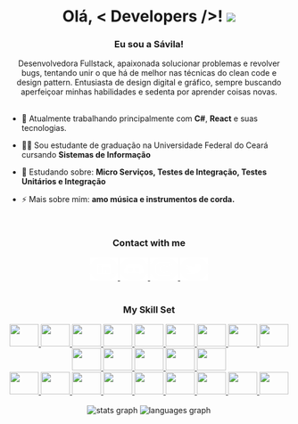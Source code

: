 <h1 align="center">Olá, < Developers />! <img src = "https://raw.githubusercontent.com/MartinHeinz/MartinHeinz/master/wave.gif" width = 30px></h1>

<h3 align="center">Eu sou a Sávila!</h3>
<div align="center">  
  Desenvolvedora Fullstack, apaixonada solucionar problemas e revolver bugs, tentando unir o que há de melhor nas técnicas do clean code e design pattern. Entusiasta de design digital e gráfico, sempre buscando aperfeiçoar minhas habilidades e sedenta por aprender coisas novas.
</div>

<br/>

<div>

- 🔭 Atualmente trabalhando principalmente com **C#**, **React** e suas tecnologias.

- 👨‍💻 Sou estudante de graduação na Universidade Federal do Ceará cursando **Sistemas de Informação**

- 🌱 Estudando sobre: **Micro Serviços, Testes de Integração, Testes Unitários e Integração**

- ⚡ Mais sobre mim: **amo música e instrumentos de corda.**

<!-- 
 📝 Eu escrevo artigos no linkedin: [https://www.linkedin.com/in/savilasaraiva/](https://www.linkedin.com/in/savilasaraiva/) -->
</div>

<br/>

<h3 align="center">Contact with me</h3>
<div align="center">  
  <a href="https://www.linkedin.com/in/savilasaraiva/" target="_blank">
    <img src="assets/link-icon.svg" alt="https://www.linkedin.com/in/savilasaraiva/" width="50" height="40"/>
  </a>
  <a href="https://discordapp.com/users/561154633205284874" target="_blank">
    <img src="assets/disc-icon.svg" alt="alivasaraiva#9819" width="50" height="40"/>
  </a>
  <a href="https://www.instagram.com/savilasaraiva/" target="]_blank">
    <img src="assets/inst-icon.svg" alt="https://www.instagram.com/savilasaraiva/" width="50" height="40"/>
  </a>
  <a href="https://twitter.com/SaraivaSavila/" target="_blank">
    <img src="assets/twit-icon.svg" alt="https://twitter.com/SaraivaSavila/" width="50" height="40"/>
  </a>
</div>

<br>

<h3 align="center">My Skill Set</h3>
<div align="center">
  <a href="https://developer.mozilla.org/pt-BR/docs/Web/JavaScript" target="_blank">
    <img src="https://cdn.jsdelivr.net/gh/devicons/devicon/icons/javascript/javascript-original.svg" height="40" width="52">
  </a>
  <a href="#" target="_blank">
    <img src="https://cdn.jsdelivr.net/gh/devicons/devicon/icons/angularjs/angularjs-original.svg" height="40" width="52">
  </a>
  <a href="#" target="_blank">
    <img src="https://cdn.jsdelivr.net/gh/devicons/devicon/icons/csharp/csharp-original.svg" height="40" width="52">
  </a>
  <a href="#" target="_blank">
    <img src="https://cdn.jsdelivr.net/gh/devicons/devicon/icons/cplusplus/cplusplus-original.svg" height="40" width="52">
  </a>
  <a href="#" target="_blank">
    <img src="https://cdn.jsdelivr.net/gh/devicons/devicon/icons/dotnetcore/dotnetcore-original.svg" height="40" width="52">
  </a>
  <a href="#" target="_blank">
    <img src="https://cdn.jsdelivr.net/gh/devicons/devicon/icons/heroku/heroku-original.svg" height="40" width="52">
  </a>
  <a href="#" target="_blank">
    <img src="https://cdn.jsdelivr.net/gh/devicons/devicon/icons/java/java-original.svg" height="40" width="52">
  </a>
  <a href="#" target="_blank">
    <img src="https://cdn.jsdelivr.net/gh/devicons/devicon/icons/spring/spring-original.svg" height="40" width="52">
  </a>
  <a href="#" target="_blank">
    <img src="https://cdn.jsdelivr.net/gh/devicons/devicon/icons/oracle/oracle-original.svg" height="40" width="52">
  </a>
  <a href="#" target="_blank">
    <img src="https://cdn.jsdelivr.net/gh/devicons/devicon/icons/mysql/mysql-original.svg" height="40" width="52">
  </a>
  <a href="#" target="_blank">
    <img src="https://cdn.jsdelivr.net/gh/devicons/devicon/icons/postgresql/postgresql-original.svg" height="40" width="52">
  </a>  
  <a href="#" target="_blank">
    <img src="https://cdn.jsdelivr.net/gh/devicons/devicon/icons/microsoftsqlserver/microsoftsqlserver-plain.svg" height="40" width="52">
  </a>
  <a href="#" target="_blank">
    <img src="https://cdn.jsdelivr.net/gh/devicons/devicon/icons/mongodb/mongodb-original.svg" height="40" width="52">
  </a>   
  <a href="https://git-scm.com/" target="_blank">
    <img src="https://cdn.jsdelivr.net/gh/devicons/devicon/icons/git/git-original.svg" height="40" width="52">
  </a>

  <br>

  <a href="https://pt-br.reactjs.org/" target="_blank">
    <img src="https://cdn.jsdelivr.net/gh/devicons/devicon/icons/react/react-original.svg" height="40" width="52">
  </a>
  <a href="#" target="_blank">
    <img src="https://cdn.jsdelivr.net/gh/devicons/devicon/icons/vuejs/vuejs-original.svg" height="40" width="52">
  </a>
  <a href="#" target="_blank">
    <img src="https://cdn.jsdelivr.net/gh/devicons/devicon/icons/vuetify/vuetify-original.svg" height="40" width="52">
  </a>
  <a href="https://sass-lang.com/" target="_blank">
    <img src="https://cdn.jsdelivr.net/gh/devicons/devicon/icons/sass/sass-original.svg" height="40" width="52">
  </a>
  <a href="https://getbootstrap.com/" target="_blank">
    <img src="https://cdn.jsdelivr.net/gh/devicons/devicon/icons/bootstrap/bootstrap-original.svg" height="40" width="52">
  </a>
  <a href="https://developer.mozilla.org/pt-BR/docs/Web/CSS" target="_blank">
    <img src="https://cdn.jsdelivr.net/gh/devicons/devicon/icons/css3/css3-original.svg" height="40" width="52">
  </a>  
  <a href="https://developer.mozilla.org/en-US/docs/Glossary/HTML5/" target="_blank">
    <img src="https://cdn.jsdelivr.net/gh/devicons/devicon/icons/html5/html5-original.svg" height="40" width="52">
  </a>
  <a href="#" target="_blank">
    <img src="https://cdn.jsdelivr.net/gh/devicons/devicon/icons/behance/behance-original.svg" height="40" width="52">
  </a>
  <a href="#" target="_blank">
    <img src="https://profilinator.rishav.dev/skills-assets/figma-icon.svg" height="40" width="52" />
  </a>  
</div>

<br/>

<div align="center">
  <img src="https://github-readme-stats.vercel.app/api?hide_title=false&hide_rank=false&show_icons=true&include_all_commits=true&count_private=true&disable_animations=false&theme=dark&locale=en&hide_border=false&username=savilasaraiva" height="150" alt="stats graph"  />
  <img src="https://github-readme-stats.vercel.app/api/top-langs?locale=en&hide_title=false&layout=compact&card_width=320&langs_count=5&theme=dark&hide_border=false&username=savilasaraiva" height="150" alt="languages graph"  />
</div>
